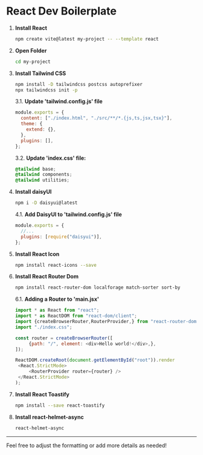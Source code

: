 # React Dev Boilerplate

1. **Install React**

   ```bash
   npm create vite@latest my-project -- --template react
   ```

2. **Open Folder**

   ```bash
   cd my-project
   ```

3. **Install Tailwind CSS**

   ```bash
   npm install -D tailwindcss postcss autoprefixer
   npx tailwindcss init -p
   ```

   3.1. **Update 'tailwind.config.js' file**

   ```javascript
   module.exports = {
     content: ["./index.html", "./src/**/*.{js,ts,jsx,tsx}"],
     theme: {
       extend: {},
     },
     plugins: [],
   };
   ```

   3.2. **Update 'index.css' file:**

   ```css
   @tailwind base;
   @tailwind components;
   @tailwind utilities;
   ```

4. **Install daisyUI**

   ```bash
   npm i -D daisyui@latest
   ```

   4.1. **Add DaisyUI to 'tailwind.config.js' file**

   ```javascript
   module.exports = {
     //...
     plugins: [require("daisyui")],
   };
   ```

5. **Install React Icon**

   ```bash
   npm install react-icons --save
   ```

6. **Install React Router Dom**

   ```bash
   npm install react-router-dom localforage match-sorter sort-by
   ```

   6.1. **Adding a Router to 'main.jsx'**

   ```javascript
   import * as React from "react";
   import * as ReactDOM from "react-dom/client";
   import {createBrowserRouter,RouterProvider,} from "react-router-dom";
   import "./index.css";

   const router = createBrowserRouter([
        {path: "/", element: <div>Hello world!</div>,},
   ]);

   ReactDOM.createRoot(document.getElementById("root")).render
    <React.StrictMode>
        <RouterProvider router={router} />
    </React.StrictMode>
   );
   ```

7. **Install React Toastify**

   ```bash
   npm install --save react-toastify
   ```

8. **Install react-helmet-async**
   ```bash
   react-helmet-async
   ```
---

Feel free to adjust the formatting or add more details as needed!
